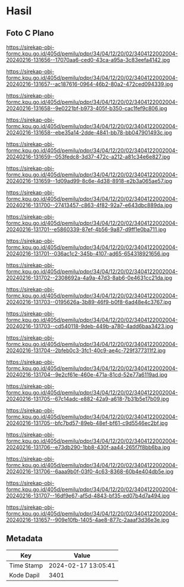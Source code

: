 # Hasil

## Foto C Plano

https://sirekap-obj-formc.kpu.go.id/405d/pemilu/pdpr/34/04/12/20/02/3404122002004-20240216-131656--17070aa6-ced0-43ca-a95a-3c83eefa4142.jpg

https://sirekap-obj-formc.kpu.go.id/405d/pemilu/pdpr/34/04/12/20/02/3404122002004-20240216-131657--ac187616-0964-46b2-80a2-472ced094339.jpg

https://sirekap-obj-formc.kpu.go.id/405d/pemilu/pdpr/34/04/12/20/02/3404122002004-20240216-131658--9e0221bf-b973-405f-b350-cac1fef9c806.jpg

https://sirekap-obj-formc.kpu.go.id/405d/pemilu/pdpr/34/04/12/20/02/3404122002004-20240216-131658--ebe35a14-2dde-4841-bb78-bb047901493c.jpg

https://sirekap-obj-formc.kpu.go.id/405d/pemilu/pdpr/34/04/12/20/02/3404122002004-20240216-131659--053fedc8-3d37-472c-a212-a81c34e6e827.jpg

https://sirekap-obj-formc.kpu.go.id/405d/pemilu/pdpr/34/04/12/20/02/3404122002004-20240216-131659--1d09ad99-8c6e-4d38-8918-e2b3a065ae57.jpg

https://sirekap-obj-formc.kpu.go.id/405d/pemilu/pdpr/34/04/12/20/02/3404122002004-20240216-131700--27413457-c863-4f82-92a7-e643dbc889da.jpg

https://sirekap-obj-formc.kpu.go.id/405d/pemilu/pdpr/34/04/12/20/02/3404122002004-20240216-131701--e5860339-87ef-4b56-9a87-d9ff1e0ba711.jpg

https://sirekap-obj-formc.kpu.go.id/405d/pemilu/pdpr/34/04/12/20/02/3404122002004-20240216-131701--036ac1c2-345b-4107-ad65-654318921656.jpg

https://sirekap-obj-formc.kpu.go.id/405d/pemilu/pdpr/34/04/12/20/02/3404122002004-20240216-131702--2308692a-4a9a-47d3-8ab6-0e4631cc21da.jpg

https://sirekap-obj-formc.kpu.go.id/405d/pemilu/pdpr/34/04/12/20/02/3404122002004-20240216-131703--0195626a-3b89-46f9-b0f8-6ad48e4c3767.jpg

https://sirekap-obj-formc.kpu.go.id/405d/pemilu/pdpr/34/04/12/20/02/3404122002004-20240216-131703--cd540118-9deb-449b-a780-4add6baa3423.jpg

https://sirekap-obj-formc.kpu.go.id/405d/pemilu/pdpr/34/04/12/20/02/3404122002004-20240216-131704--2bfeb0c3-3fc1-40c9-ae4c-729f377311f2.jpg

https://sirekap-obj-formc.kpu.go.id/405d/pemilu/pdpr/34/04/12/20/02/3404122002004-20240216-131704--9e2cf61e-460e-471a-81cd-52e77a6119ad.jpg

https://sirekap-obj-formc.kpu.go.id/405d/pemilu/pdpr/34/04/12/20/02/3404122002004-20240216-131705--67c14adc-e882-42a9-a618-7b31b5e17b09.jpg

https://sirekap-obj-formc.kpu.go.id/405d/pemilu/pdpr/34/04/12/20/02/3404122002004-20240216-131705--bfc7bd57-89eb-48ef-bf61-c9d5546ec2bf.jpg

https://sirekap-obj-formc.kpu.go.id/405d/pemilu/pdpr/34/04/12/20/02/3404122002004-20240216-131706--e73db290-1bb8-430f-aa44-265f7f8bb6ba.jpg

https://sirekap-obj-formc.kpu.go.id/405d/pemilu/pdpr/34/04/12/20/02/3404122002004-20240216-131706--6aaa9b0f-03f0-4c63-8368-60b4e404db5e.jpg

https://sirekap-obj-formc.kpu.go.id/405d/pemilu/pdpr/34/04/12/20/02/3404122002004-20240216-131707--16df9e67-af5d-4843-bf35-ed07b4d7a494.jpg

https://sirekap-obj-formc.kpu.go.id/405d/pemilu/pdpr/34/04/12/20/02/3404122002004-20240216-131657--909e10fb-1405-4ae8-877c-2aaaf3d36e3e.jpg


## Metadata

| Key        | Value               |
| ---------- | ------------------- |
| Time Stamp | 2024-02-17 13:05:41 |
| Kode Dapil | 3401                |



